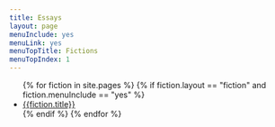```yaml
---
title: Essays
layout: page
menuInclude: yes
menuLink: yes
menuTopTitle: Fictions
menuTopIndex: 1
---
```


<ul>
{% for fiction in site.pages %}
{% if fiction.layout == "fiction" and fiction.menuInclude == "yes" %}
<li> <a href="{{fiction.url}}">{{fiction.title}}</a></li>
{% endif %}
{% endfor %}
</ul>
